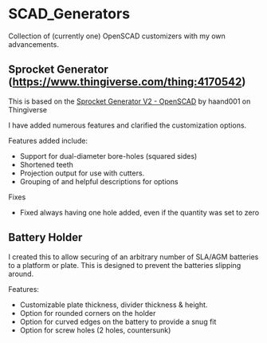 # SCAD_Generators

Collection of (currently one) OpenSCAD customizers with my own advancements.

## Sprocket Generator (https://www.thingiverse.com/thing:4170542)
This is based on the [Sprocket Generator V2 - OpenSCAD](https://www.thingiverse.com/thing:3059422) by haand001 on Thingiverse

I have added numerous features and clarified the customization options. 

Features added include:
- Support for dual-diameter bore-holes (squared sides)
- Shortened teeth
- Projection output for use with cutters. 
- Grouping of and helpful descriptions for options

Fixes
- Fixed always having one hole added, even if the quantity was set to zero

## Battery Holder
I created this to allow securing of an arbitrary number of SLA/AGM batteries to a platform or plate. This is designed to prevent the batteries slipping around.

Features:
- Customizable plate thickness, divider thickness & height. 
- Option for rounded corners on the holder
- Option for curved edges on the battery to provide a snug fit
- Option for screw holes (2 holes, countersunk)